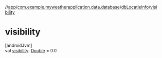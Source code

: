 //[app](../../../index.md)/[com.example.myweatherapplication.data.database](../index.md)/[dbLocatieInfo](index.md)/[visibility](visibility.md)

# visibility

[androidJvm]\
val [visibility](visibility.md): [Double](https://kotlinlang.org/api/latest/jvm/stdlib/kotlin/-double/index.html) = 0.0
